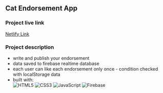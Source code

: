 ## Cat Endorsement App

### Project live link
[Netlify Link](https://endorsement-app.netlify.app/)

### Project description

- write and publish your endorsement
- data saved to firebase realtime database
- each user can like each endorsement only once - condition checked with localStorage data
- built with: </br>
![HTML5](https://img.shields.io/badge/html5-%23E34F26.svg?style=for-the-badge&logo=html5&logoColor=white)
![CSS3](https://img.shields.io/badge/css3-%231572B6.svg?style=for-the-badge&logo=css3&logoColor=white)
![JavaScript](https://img.shields.io/badge/javascript-%23323330.svg?style=for-the-badge&logo=javascript&logoColor=%23F7DF1E)
![Firebase](https://img.shields.io/badge/Firebase-039BE5?style=for-the-badge&logo=Firebase&logoColor=white)